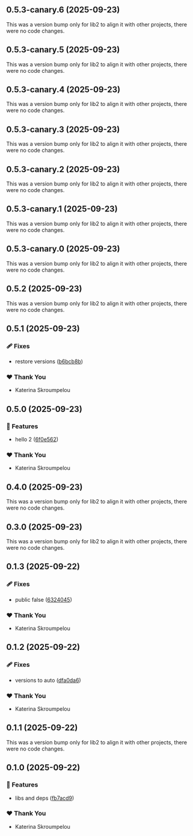 ## 0.5.3-canary.6 (2025-09-23)

This was a version bump only for lib2 to align it with other projects, there were no code changes.

## 0.5.3-canary.5 (2025-09-23)

This was a version bump only for lib2 to align it with other projects, there were no code changes.

## 0.5.3-canary.4 (2025-09-23)

This was a version bump only for lib2 to align it with other projects, there were no code changes.

## 0.5.3-canary.3 (2025-09-23)

This was a version bump only for lib2 to align it with other projects, there were no code changes.

## 0.5.3-canary.2 (2025-09-23)

This was a version bump only for lib2 to align it with other projects, there were no code changes.

## 0.5.3-canary.1 (2025-09-23)

This was a version bump only for lib2 to align it with other projects, there were no code changes.

## 0.5.3-canary.0 (2025-09-23)

This was a version bump only for lib2 to align it with other projects, there were no code changes.

## 0.5.2 (2025-09-23)

This was a version bump only for lib2 to align it with other projects, there were no code changes.

## 0.5.1 (2025-09-23)

### 🩹 Fixes

- restore versions ([b6bcb8b](https://github.com/mandarini/repro-nx-release/commit/b6bcb8b))

### ❤️ Thank You

- Katerina Skroumpelou

## 0.5.0 (2025-09-23)

### 🚀 Features

- hello 2 ([6f0e562](https://github.com/mandarini/repro-nx-release/commit/6f0e562))

### ❤️ Thank You

- Katerina Skroumpelou

## 0.4.0 (2025-09-23)

This was a version bump only for lib2 to align it with other projects, there were no code changes.

## 0.3.0 (2025-09-23)

This was a version bump only for lib2 to align it with other projects, there were no code changes.

## 0.1.3 (2025-09-22)

### 🩹 Fixes

- public false ([6324045](https://github.com/mandarini/repro-nx-release/commit/6324045))

### ❤️ Thank You

- Katerina Skroumpelou

## 0.1.2 (2025-09-22)

### 🩹 Fixes

- versions to auto ([dfa0da6](https://github.com/mandarini/repro-nx-release/commit/dfa0da6))

### ❤️ Thank You

- Katerina Skroumpelou

## 0.1.1 (2025-09-22)

This was a version bump only for lib2 to align it with other projects, there were no code changes.

## 0.1.0 (2025-09-22)

### 🚀 Features

- libs and deps ([fb7acd9](https://github.com/mandarini/repro-nx-release/commit/fb7acd9))

### ❤️ Thank You

- Katerina Skroumpelou